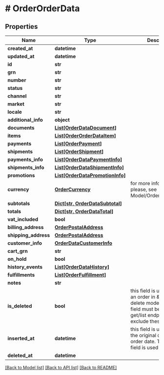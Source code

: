 # # OrderOrderData


## Properties 


Name | Type | Description | Notes
------------ | ------------- | ------------- | -------------
**created_at**| **datetime** |   | [optional] [readonly]
**updated_at**| **datetime** |   | [optional] [readonly]
**id**| **str** |   | [optional] [readonly]
**grn**| **str** |   | [optional] [readonly]
**number**| **str** |   | [optional]
**status**| **str** |   | [optional] [readonly]
**channel**| **str** |   | [optional]
**market**| **str** |   | [optional]
**locale**| **str** |   |
**additional_info**| **object** |   | [optional]
**documents**| [**List[OrderDataDocument]**](OrderDataDocument.md) |   | [optional]
**items**| [**List[OrderOrderDataItem]**](OrderOrderDataItem.md) |   | [optional]
**payments**| [**List[OrderPayment]**](OrderPayment.md) |   | [optional]
**shipments**| [**List[OrderShipment]**](OrderShipment.md) |   | [optional]
**payments_info**| [**List[OrderDataPaymentInfo]**](OrderDataPaymentInfo.md) |   | [optional]
**shipments_info**| [**List[OrderDataShipmentInfo]**](OrderDataShipmentInfo.md) |   | [optional]
**promotions**| [**List[OrderDataPromotionInfo]**](OrderDataPromotionInfo.md) |   | [optional]
**currency**| [**OrderCurrency**](OrderCurrency.md) |  for more information please, see Model/OrderCurrency.php  | [optional] [default to OrderCurrency.XXX]
**subtotals**| [**Dict[str, OrderDataSubtotal]**](OrderDataSubtotal.md) |   | [optional]
**totals**| [**Dict[str, OrderDataTotal]**](OrderDataTotal.md) |   | [optional]
**vat_included**| **bool** |   | [optional]
**billing_address**| [**OrderPostalAddress**](OrderPostalAddress.md) |   | [optional]
**shipping_address**| [**OrderPostalAddress**](OrderPostalAddress.md) |   | [optional]
**customer_info**| [**OrderDataCustomerInfo**](OrderDataCustomerInfo.md) |   | [optional]
**cart_grn**| **str** |   | [optional]
**on_hold**| **bool** |   | [optional]
**history_events**| [**List[OrderDataHistory]**](OrderDataHistory.md) |   | [optional]
**fulfillments**| [**List[OrderFulfillment]**](OrderFulfillment.md) |   | [optional] [readonly]
**notes**| **str** |   | [optional]
**is_deleted**| **bool** | this field is used to delete an order in \&quot;soft-delete mode\&quot;. This field must be used from get/list endpoint to exclude these orders.  | [optional]
**inserted_at**| **datetime** | this field is used to save the original created_at order date. The created_at field is used to filter data.  | [optional] [readonly]
**deleted_at**| **datetime** |   | [optional] [readonly]


[[Back to Model list]](../../README.md#models) [[Back to API list]](../../README.md#endpoints) [[Back to README]](../../README.md)


